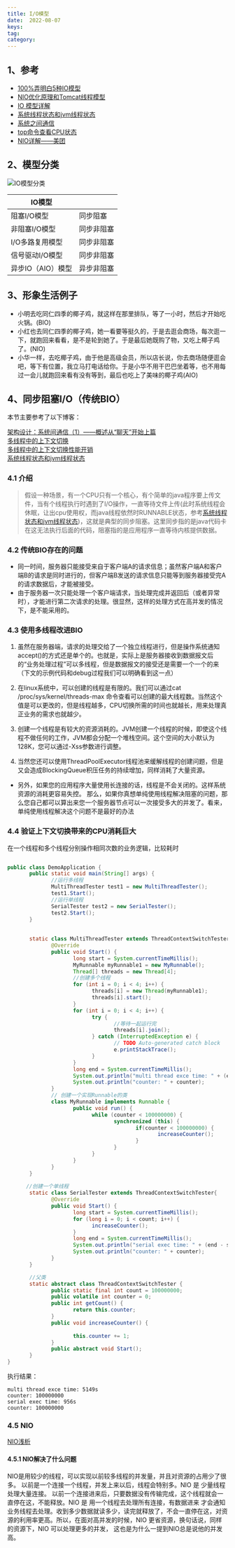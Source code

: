 ```yaml
---
title: I/O模型
date:  2022-08-07
keys:
tag:
category:
---
```


## 1、参考

- [100%弄明白5种IO模型](https://zhuanlan.zhihu.com/p/115912936)  
- [NIO优化原理和Tomcat线程模型](https://segmentfault.com/a/1190000024540660)  
- [IO 模型详解](https://www.51cto.com/article/693213.html)
- [系统线程状态和jvm线程状态](https://cloud.tencent.com/developer/article/1517734)
- [系统之间通信](https://blog.csdn.net/yinwenjie/article/details/48274255)
- [top命令查看CPU状态](https://www.cnblogs.com/ggjucheng/archive/2012/01/08/2316399.html)
- [NIO详解——美团](https://tech.meituan.com/2016/11/04/nio.html)

## 2、模型分类

![IO模型分类](https://afatpig.oss-cn-chengdu.aliyuncs.com/blog/20220808093204.png)

|IO模型||
|-----------|----------|
| 阻塞I/O模型 | 同步阻塞   |
| 非阻塞I/O模型 | 同步非阻塞 |
| I/O多路复用模型 | 同步非阻塞 |
| 信号驱动I/O模型 | 同步非阻塞 |
| 异步IO（AIO）模型 | 异步非阻塞 |  

## 3、形象生活例子

- 小明去吃同仁四季的椰子鸡，就这样在那里排队，等了一小时，然后才开始吃火锅。(BIO)  
- 小红也去同仁四季的椰子鸡，她一看要等挺久的，于是去逛会商场，每次逛一下，就跑回来看看，是不是轮到她了。于是最后她既购了物，又吃上椰子鸡了。(NIO)  
- 小华一样，去吃椰子鸡，由于他是高级会员，所以店长说，你去商场随便逛会吧，等下有位置，我立马打电话给你。于是小华不用干巴巴坐着等，也不用每过一会儿就跑回来看有没有等到，最后也吃上了美味的椰子鸡(AIO)  

## 4、同步阻塞I/O（传统BIO）

本节主要参考了以下博客：

[架构设计：系统间通信（1）——概述从“聊天”开始上篇](https://blog.csdn.net/yinwenjie/article/details/48274255)  
[多线程中的上下文切换](https://cloud.tencent.com/developer/article/1752788)  
[多线程中的上下文切换性能开销](https://zhuanlan.zhihu.com/p/79772089)  
[系统线程状态和jvm线程状态](https://cloud.tencent.com/developer/article/1517734)

### 4.1 介绍

> 假设一种场景，有一个CPU只有一个核心，有个简单的java程序要上传文件，当有个线程执行时遇到了I/O操作，一直等待文件上传(此时系统线程会休眠，让出cpu使用权，而java线程依然时RUNNABLE状态，参考[系统线程状态和jvm线程状态](https://cloud.tencent.com/developer/article/1517734))，这就是典型的同步阻塞。这里同步指的是java代码卡在这无法执行后面的代码，阻塞指的是应用程序一直等待内核提供数据。

### 4.2 传统BIO存在的问题

- 同一时间，服务器只能接受来自于客户端A的请求信息；虽然客户端A和客户端B的请求是同时进行的，但客户端B发送的请求信息只能等到服务器接受完A的请求数据后，才能被接受。
- 由于服务器一次只能处理一个客户端请求，当处理完成并返回后（或者异常时），才能进行第二次请求的处理。很显然，这样的处理方式在高并发的情况下，是不能采用的。

### 4.3 使用多线程改进BIO

1. 虽然在服务器端，请求的处理交给了一个独立线程进行，但是操作系统通知accept()的方式还是单个的。也就是，实际上是服务器接收到数据报文后的“业务处理过程”可以多线程，但是数据报文的接受还是需要一个一个的来（下文的示例代码和debug过程我们可以明确看到这一点）

2. 在linux系统中，可以创建的线程是有限的。我们可以通过cat /proc/sys/kernel/threads-max 命令查看可以创建的最大线程数。当然这个值是可以更改的，但是线程越多，CPU切换所需的时间也就越长，用来处理真正业务的需求也就越少。

3. 创建一个线程是有较大的资源消耗的。JVM创建一个线程的时候，即使这个线程不做任何的工作，JVM都会分配一个堆栈空间。这个空间的大小默认为128K，您可以通过-Xss参数进行调整。

4. 当然您还可以使用ThreadPoolExecutor线程池来缓解线程的创建问题，但是又会造成BlockingQueue积压任务的持续增加，同样消耗了大量资源。

- 另外，如果您的应用程序大量使用长连接的话，线程是不会关闭的。这样系统资源的消耗更容易失控。
那么，如果你真想单纯使用线程解决阻塞的问题，那么您自己都可以算出来您一个服务器节点可以一次接受多大的并发了。看来，单纯使用线程解决这个问题不是最好的办法

### 4.4 验证上下文切换带来的CPU消耗巨大

在一个线程和多个线程分别操作相同次数的业务逻辑，比较耗时

```java

public class DemoApplication {
       public static void main(String[] args) {
              //运行多线程
              MultiThreadTester test1 = new MultiThreadTester();
              test1.Start();
              //运行单线程
              SerialTester test2 = new SerialTester();
              test2.Start();
       }
       
       
       static class MultiThreadTester extends ThreadContextSwitchTester {
              @Override
              public void Start() {
                     long start = System.currentTimeMillis();
                     MyRunnable myRunnable1 = new MyRunnable();
                     Thread[] threads = new Thread[4];
                     //创建多个线程
                     for (int i = 0; i < 4; i++) {
                           threads[i] = new Thread(myRunnable1);
                           threads[i].start();
                     }
                     for (int i = 0; i < 4; i++) {
                           try {
                                  //等待一起运行完
                                  threads[i].join();
                           } catch (InterruptedException e) {
                                  // TODO Auto-generated catch block
                                  e.printStackTrace();
                           }
                     }
                     long end = System.currentTimeMillis();
                     System.out.println("multi thread exce time: " + (end - start) + "s");
                     System.out.println("counter: " + counter);
              }
              // 创建一个实现Runnable的类
              class MyRunnable implements Runnable {
                     public void run() {
                           while (counter < 100000000) {
                                  synchronized (this) {
                                         if(counter < 100000000) {
                                                increaseCounter();
                                         }
                                  }
                           }
                     }
              }
       }
       
      //创建一个单线程
       static class SerialTester extends ThreadContextSwitchTester{
              @Override
              public void Start() {
                     long start = System.currentTimeMillis();
                     for (long i = 0; i < count; i++) {
                           increaseCounter();
                     }
                     long end = System.currentTimeMillis();
                     System.out.println("serial exec time: " + (end - start) + "s");
                     System.out.println("counter: " + counter);
              }
       }

       //父类
       static abstract class ThreadContextSwitchTester {
              public static final int count = 100000000;
              public volatile int counter = 0;
              public int getCount() {
                     return this.counter;
              }
              public void increaseCounter() {
                     
                     this.counter += 1;
              }
              public abstract void Start();
       }
}
```

执行结果：

```shell
multi thread exce time: 5149s
counter: 100000000
serial exec time: 956s
counter: 100000000
```

### 4.5 NIO

[NIO浅析](https://tech.meituan.com/2016/11/04/nio.html)

#### 4.5.1 NIO解决了什么问题

NIO是用较少的线程，可以实现以前较多线程的并发量，并且对资源的占用少了很多。
以前是一个连接一个线程，并发上来以后，线程会特别多。NIO 是 少量线程处理大量连接。
以前一个连接进来后，只要数据没有传输完成，这个线程就会一直停在这，不能释放。NIO 是 用一个线程去处理所有连接，有数据进来 才会通知业务线程去处理。收到多少数据就读多少，读完就释放了，不会一直停在这，对资源的利用率更高。所以，在面对高并发的时候，NIO 更省资源，换句话说，同样的资源下，NIO 可以处理更多的并发， 这也是为什么一提到NIO总是说他的并发高。
